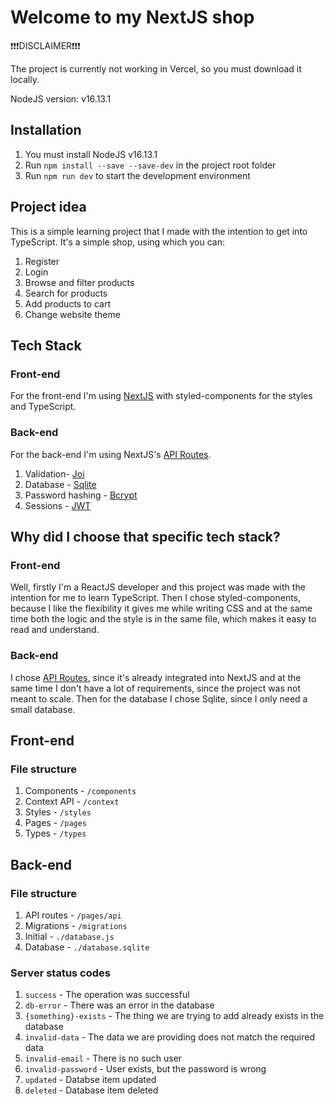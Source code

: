 # Welcome to my NextJS shop

❗❗❗DISCLAIMER❗❗❗

The project is currently not working in Vercel, so you must download it locally. 

NodeJS version: v16.13.1

## Installation

1. You must install NodeJS v16.13.1
2. Run `npm install --save --save-dev` in the project root folder
3. Run `npm run dev` to start the development environment

## Project idea

This is a simple learning project that I made with the intention to get into TypeScript. It's a simple shop, using which you can:

1. Register
2. Login
3. Browse and filter products
4. Search for products
5. Add products to cart
6. Change website theme

## Tech Stack

### Front-end

For the front-end I'm using [NextJS](https://nextjs.org/) with styled-components for the styles and TypeScript.

### Back-end

For the back-end I'm using NextJS's [API Routes](https://nextjs.org/docs/api-routes/introduction).

1. Validation- [Joi](https://github.com/sideway/joi)
2. Database - [Sqlite](https://www.npmjs.com/package/sqlite3)
3. Password hashing - [Bcrypt](https://www.npmjs.com/package/bcrypt)
4. Sessions - [JWT](https://github.com/auth0/node-jsonwebtoken)

## Why did I choose that specific tech stack?

### Front-end

Well, firstly I'm a ReactJS developer and this project was made with the intention for me to learn TypeScript. Then I chose styled-components, because I like the flexibility it gives me while writing CSS and at the same time both the logic and the style is in the same file, which makes it easy to read and understand.

### Back-end

I chose [API Routes](https://nextjs.org/docs/api-routes/introduction), since it's already integrated into NextJS and at the same time I don't have a lot of requirements, since the project was not meant to scale. Then for the database I chose Sqlite, since I only need a small database.

## Front-end 

### File structure

1. Components - `/components`
2. Context API - `/context`
3. Styles - `/styles`
4. Pages - `/pages`
5. Types - `/types`

## Back-end 

### File structure

1. API routes - `/pages/api`
2. Migrations - `/migrations`
3. Initial - `./database.js`
4. Database - `./database.sqlite`

### Server status codes

1. `success` - The operation was successful
2. `db-error` - There was an error in the database
3. `{something}-exists` - The thing we are trying to add already exists in the database
4. `invalid-data` - The data we are providing does not match the required data
5. `invalid-email` - There is no such user
6. `invalid-password` - User exists, but the password is wrong
7. `updated` - Databse item updated
8. `deleted` - Database item deleted


